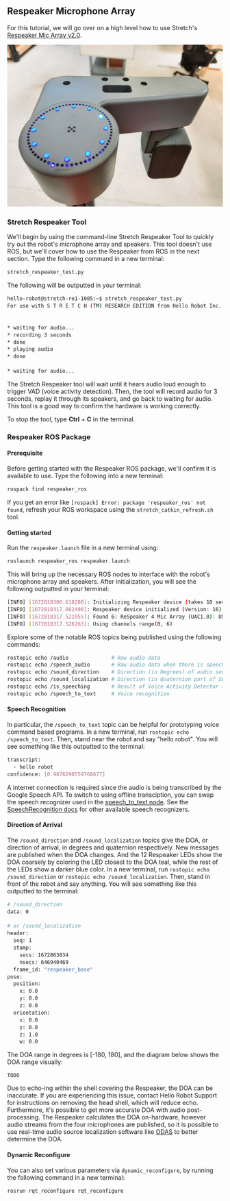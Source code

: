 ## Respeaker Microphone Array

For this tutorial, we will go over on a high level how to use Stretch's [Respeaker Mic Array v2.0](https://wiki.seeedstudio.com/ReSpeaker_Mic_Array_v2.0/).  

<p align="center">
  <img src="https://raw.githubusercontent.com/hello-robot/stretch_tutorials/noetic/images/respeaker.jpg"/>
</p>


### Stretch Respeaker Tool

We'll begin by using the command-line Stretch Respeaker Tool to quickly try out the robot's microphone array and speakers. This tool doesn't use ROS, but we'll cover how to use the Respeaker from ROS in the next section. Type the following command in a new terminal:

```bash
stretch_respeaker_test.py
```

The following will be outputted in your terminal:

```bash
hello-robot@stretch-re1-1005:~$ stretch_respeaker_test.py
For use with S T R E T C H (TM) RESEARCH EDITION from Hello Robot Inc.


* waiting for audio...
* recording 3 seconds
* done
* playing audio
* done

* waiting for audio...
```

The Stretch Respeaker tool will wait until it hears audio loud enough to trigger VAD (voice activity detection). Then, the tool will record audio for 3 seconds, replay it through its speakers, and go back to waiting for audio. This tool is a good way to confirm the hardware is working correctly.

To stop the tool, type **Ctrl** + **C** in the terminal.

### Respeaker ROS Package

#### Prerequisite

Before getting started with the Respeaker ROS package, we'll confirm it is available to use. Type the following into a new terminal:

```bash
rospack find respeaker_ros
```

If you get an error like `[rospack] Error: package 'respeaker_ros' not found`, refresh your ROS workspace using the `stretch_catkin_refresh.sh` tool.

#### Getting started

Run the `respeaker.launch` file in a new terminal using:

```bash
roslaunch respeaker_ros respeaker.launch
```
This will bring up the necessary ROS nodes to interface with the robot's microphone array and speakers. After initialization, you will see the following outputted in your terminal:

```bash
[INFO] [1672818306.618280]: Initializing Respeaker device (takes 10 seconds)
[INFO] [1672818317.082498]: Respeaker device initialized (Version: 16)
[INFO] [1672818317.521955]: Found 6: ReSpeaker 4 Mic Array (UAC1.0): USB Audio (hw:1,0) (channels: 6)
[INFO] [1672818317.526263]: Using channels range(0, 6)
```

Explore some of the notable ROS topics being published using the following commands: 

```bash
rostopic echo /audio              # Raw audio data
rostopic echo /speech_audio       # Raw audio data when there is speech
rostopic echo /sound_direction    # Direction (in Degrees) of audio source
rostopic echo /sound_localization # Direction (in Quaternion part of SE3 pose) of audio source
rostopic echo /is_speeching       # Result of Voice Activity Detector (VAD)
rostopic echo /speech_to_text     # Voice recognition
```

#### Speech Recognition

In particular, the `/speech_to_text` topic can be helpful for prototyping voice command based programs. In a new terminal, run `rostopic echo /speech_to_text`. Then, stand near the robot and say "hello robot". You will see something like this outputted to the terminal:

```bash
transcript:
  - hello robot
confidence: [0.9876290559768677]
```

A internet connection is required since the audio is being transcribed by the Google Speech API. To switch to using offline transciption, you can swap the speech recognizer used in the [speech_to_text node](https://github.com/hello-binit/respeaker_ros/blob/4880cd50cb4b2272ca3221680632bdcf7390a978/scripts/speech_to_text.py#L73-L74). See the [SpeechRecognition docs](https://pypi.org/project/SpeechRecognition/) for other available speech recognizers.

#### Direction of Arrival

The `/sound_direction` and `/sound_localization` topics give the DOA, or direction of arrival, in degrees and quaternion respectively. New messages are published when the DOA changes. And the 12 Respeaker LEDs show the DOA coarsely by coloring the LED closest to the DOA teal, while the rest of the LEDs show a darker blue color. In a new terminal, run `rostopic echo /sound_direction` or `rostopic echo /sound_localization`. Then, stand in front of the robot and say anything. You will see something like this outputted to the terminal:

```bash
# /sound_direction
data: 0

# or /sound_localization
header:
  seq: 1
  stamp:
    secs: 1672863834
    nsecs: 646940469
  frame_id: "respeaker_base"
pose:
  position:
    x: 0.0
    y: 0.0
    z: 0.0
  orientation:
    x: 0.0
    y: 0.0
    z: 1.0
    w: 0.0
```

The DOA range in degrees is [-180, 180], and the diagram below shows the DOA range visually:

```
TODO
```

Due to echo-ing within the shell covering the Respeaker, the DOA can be inaccurate. If you are experiencing this issue, contact Hello Robot Support for instructions on removing the head shell, which will reduce echo. Furthermore, it's possible to get more accurate DOA with audio post-processing. The Respeaker calculates the DOA on-hardware, however audio streams from the four microphones are published, so it is possible to use real-time audio source localization software like [ODAS](https://wiki.seeedstudio.com/ReSpeaker_Mic_Array_v2.0/#realtime-sound-source-localization-and-tracking) to better determine the DOA.

#### Dynamic Reconfigure

You can also set various parameters via `dynamic_reconfigure`, by running the following command in a new terminal:

```bash
rosrun rqt_reconfigure rqt_reconfigure
```

